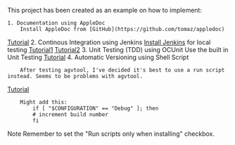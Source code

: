 This project has been created as an example on how to implement:
 
    1. Documentation using AppleDoc
        Install AppleDoc from [GitHub](https://github.com/tomaz/appledoc)
[Tutorial](http://www.cocoanetics.com/2011/11/amazing-apple-like-documentation/)
    2. Continous Integration using Jenkins
[Install Jenkins](http://jenkins-ci.org) for local testing
[Tutorial1](http://blog.shinetech.com/2011/06/23/ci-with-jenkins-for-ios-apps-build-distribution-via-testflightapp-tutorial/)
[Tutorial2](http://deadmeta4.com/2012/04/01/from-commit-to-testflight-part-1/)
    3. Unit Testing (TDD) using OCUnit
        Use the built in Unit Testing
[Tutorial](http://paulsolt.com/2010/11/iphone-unit-testing-explained-part-1/)
    4. Automatic Versioning using Shell Script
        
        After testing agvtool, I've decided it's best to use a run script instead. Seems to be problems with agvtool.
[Tutorial](http://mostlybinary.com/2012/04/03/how-to-auto-increment-your-ios-build-number/)
 
        Might add this:
            if [ "$CONFIGURATION" == "Debug" ]; then
            # increment build number
            fi
 
Note Remember to set the "Run scripts only when installing" checkbox.
